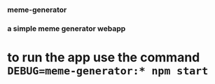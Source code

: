 ### meme-generator

### a simple meme generator webapp

# to run the app use the command ``` DEBUG=meme-generator:* npm start ```
